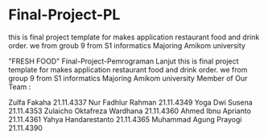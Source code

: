# Final-Project-PL
this is final project template for makes application restaurant food and drink order. we from groub 9 from S1 informatics Majoring Amikom university

"FRESH FOOD" Final-Project-Pemrograman Lanjut
this is final project template for makes application restaurant food and drink order. we from group 9 from S1 informatics Majoring Amikom university Member of Our Team :

Zulfa Fakaha 21.11.4337
Nur Fadhlur Rahman 21.11.4349
Yoga Dwi Susena 21.11.4353
Zulaicho Oktafreza Wardhana 21.11.4360
Ahmed Ibnu Aprianto 21.11.4361
Yahya Handarestanto 21.11.4365
Muhammad Agung Prayogi 21.11.4390
